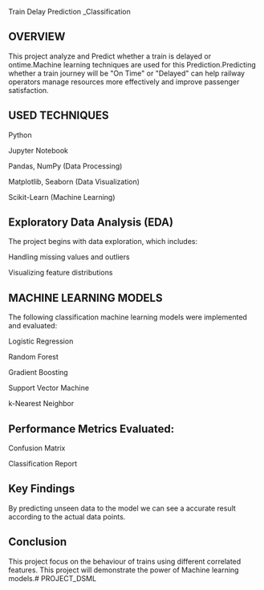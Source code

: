 Train Delay Prediction _Classification 


## OVERVIEW

This project analyze and Predict whether a train is delayed or ontime.Machine learning techniques are used for this Prediction.Predicting whether a train journey will be "On Time" or "Delayed" can help railway operators manage resources more effectively and improve passenger satisfaction.

## USED TECHNIQUES 

Python
 
Jupyter Notebook

Pandas, NumPy (Data Processing)

Matplotlib, Seaborn (Data Visualization)

Scikit-Learn (Machine Learning)


## Exploratory Data Analysis (EDA)
The project begins with data exploration, which includes:

Handling missing values and outliers

Visualizing feature distributions


## MACHINE LEARNING MODELS 


The following classification machine learning models were implemented and evaluated:

Logistic Regression

Random Forest

Gradient Boosting 

Support Vector Machine

k-Nearest Neighbor


## Performance Metrics Evaluated:

Confusion Matrix

Classification Report

## Key Findings 

By predicting unseen data to the  model we can see a  accurate result according to  the actual data points.

## Conclusion 

This project focus on the behaviour of trains using different  correlated features. 
This project will demonstrate the power of Machine learning models.# PROJECT_DSML
